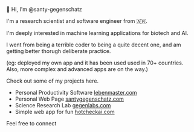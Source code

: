 👋 Hi, I'm @santy-gegenschatz

I'm a research scientist and software engineer from 🇦🇷.

I'm deeply interested in machine learning applications for biotech and AI.

I went from being a terrible coder to being a quite decent one, and am getting better thorugh deliberate practice.

(eg: deployed my own app and it has been used used in 70+ countries. Also, more complex and advanced apps are on the way.)

Check out some of my projects here.
- Personal Productivity Software [lebenmaster.com](https://www.lebenmaster.com)
- Personal Web Page [santygegenschatz.com](https://santygegenschatz.com)
- Science Research Lab [gegenlabs.com](https://www.gegenlabs.com/)
- Simple web app for fun [hotcheckai.com](https://hotcheckai.com)

Feel free to connect
